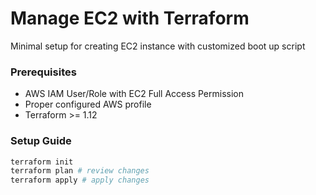 # Manage EC2 with Terraform

Minimal setup for creating EC2 instance with customized boot up script

### Prerequisites

- AWS IAM User/Role with EC2 Full Access Permission
- Proper configured AWS profile
- Terraform >= 1.12

### Setup Guide

```bash
terraform init
terraform plan # review changes
terraform apply # apply changes
```
